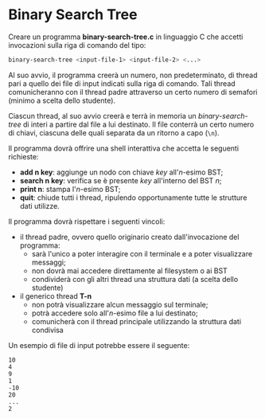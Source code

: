 # Binary Search Tree
Creare un programma **binary-search-tree.c** in linguaggio C che accetti invocazioni sulla riga di comando del tipo:
```bash
binary-search-tree <input-file-1> <input-file-2> <...>
```

Al suo avvio, il programma creerà un numero, non predeterminato, di thread pari a quello dei file di input indicati sulla riga di comando. Tali thread comunicheranno con il thread padre attraverso un certo numero di semafori (minimo a scelta dello studente).

Ciascun thread, al suo avvio creerà e terrà in memoria un *binary-search-tree* di interi a partire dal file a lui destinato. Il file conterrà un certo numero di chiavi, ciascuna delle quali separata da un ritorno a capo (`\n`).

Il programma dovrà offrire una shell interattiva che accetta le seguenti richieste:
- **add n key**: aggiunge un nodo con chiave *key* all'*n*-esimo BST;
- **search n key**: verifica se è presente *key* all'interno del BST *n*;
- **print n**: stampa l'*n*-esimo BST;
- **quit**: chiude tutti i thread, ripulendo opportunamente tutte le strutture dati utilizze.

Il programma dovrà rispettare i seguenti vincoli:
- il thread padre, ovvero quello originario creato dall'invocazione del programma:
    - sarà l'unico a poter interagire con il terminale e a poter visualizzare messaggi;
    - non dovrà mai accedere direttamente al filesystem o ai BST
    - condividerà con gli altri thread una struttura dati (a scelta dello studente)
- il generico thread **T-n**
    - non potrà visualizzare alcun messaggio sul terminale;
    - potrà accedere solo all'*n*-esimo file a lui destinato;
    - comunicherà con il thread principale utilizzando la struttura dati condivisa

Un esempio di file di input potrebbe essere il seguente:
```
10
4
9
1
-10
20
...
2
```
